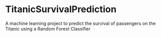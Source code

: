 # TitanicSurvivalPrediction
A machine learning project to predict the survival of passengers on the Titanic using a Random Forest Classifier
